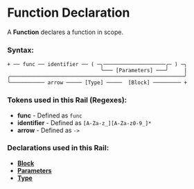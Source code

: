 
# Function Declaration

A **Function** declares a function in scope.

### Syntax:

    + ── func ── identifier ── ( ─╮────────────────────╭─ ) ─╮
                                  ╰─── [Parameters] ───╯     |
    ╭────────────────────────────────────────────────────────╯
    ╰─────────── arrow ───── [Type] ─────  [Block] ───────── +

### Tokens used in this Rail (Regexes):

- **func** - Defined as `func`
- **identifier** - Defined as `[A-Za-z_][A-Za-z0-9_]*`
- **arrow** - Defined as `->`

### Declarations used in this Rail:

- [**Block**](ST-Block.md)
- [**Parameters**](DC-Parameters.md)
- [**Type**](DC-Type.md)
